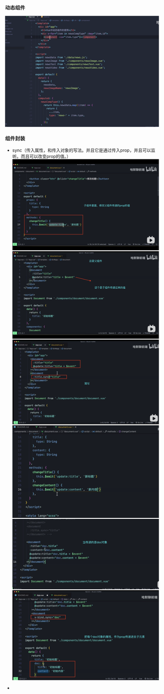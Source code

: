 ### 动态组件


![111](../../.vuepress/public/image/comments/04.png)


### 组件封装

- sync（传入属性，和传入对象的写法。并且它是通过传入prop，并且可以监听。而且可以改变prop的值。）
![111](../../.vuepress/public/image/comments/05.png)
![111](../../.vuepress/public/image/comments/06.png)
![111](../../.vuepress/public/image/comments/07.png)
![111](../../.vuepress/public/image/comments/08.png)
![111](../../.vuepress/public/image/comments/09.png)
![111](../../.vuepress/public/image/comments/10.png)

- 